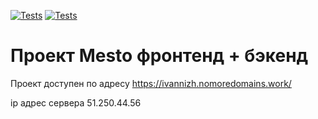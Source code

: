 [![Tests](https://github.com/ivannizh/express-mesto-gha/actions/workflows/tests-13-sprint.yml/badge.svg)](https://github.com/ivannizh/express-mesto-gha/actions/workflows/tests-13-sprint.yml) [![Tests](https://github.com/yandex-praktikum/express-mesto-gha/actions/workflows/tests-14-sprint.yml/badge.svg)](https://github.com/yandex-praktikum/express-mesto-gha/actions/workflows/tests-14-sprint.yml)
# Проект Mesto фронтенд + бэкенд


Проект доступен по адресу https://ivannizh.nomoredomains.work/

ip адрес сервера 51.250.44.56
